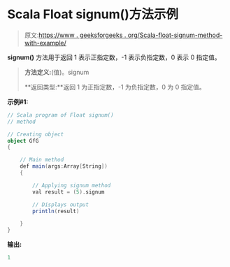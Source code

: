 # Scala Float signum()方法示例

> 原文:[https://www . geeksforgeeks . org/Scala-float-signum-method-with-example/](https://www.geeksforgeeks.org/scala-float-signum-method-with-example/)

**signum()** 方法用于返回 1 表示正指定数，-1 表示负指定数，0 表示 0 指定值。

> **方法定义:**(值)。signum
> 
> **返回类型:**返回 1 为正指定数，-1 为负指定数，0 为 0 指定值。

**示例#1:**

```scala
// Scala program of Float signum()
// method

// Creating object
object GfG
{ 

    // Main method
    def main(args:Array[String])
    {

        // Applying signum method
        val result = (5).signum

        // Displays output
        println(result)

    }
} 
```

**输出:**

```scala
1

```